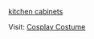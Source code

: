 <a href="http://www.kitchencabinetkings.com" title="kitchen cabinets">kitchen cabinets</a>

Visit: <a href="http://www.cosplayshopper.com/">Cosplay Costume</a>

